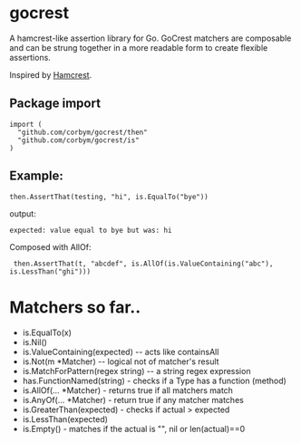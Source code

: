 # gocrest

A hamcrest-like assertion library for Go. GoCrest matchers are composable and
can be strung together in a more readable form to create flexible assertions. 

Inspired by [Hamcrest](https://github.com/hamcrest). 

## Package import

```
import (
  "github.com/corbym/gocrest/then"
  "github.com/corbym/gocrest/is"
)
```

## Example:
```
then.AssertThat(testing, "hi", is.EqualTo("bye"))
```

output:

```
expected: value equal to bye but was: hi
```

Composed with AllOf:

``` then.AssertThat(t, "abcdef", is.AllOf(is.ValueContaining("abc"), is.LessThan("ghi")))```

# Matchers so far..

- is.EqualTo(x)
- is.Nil()
- is.ValueContaining(expected) -- acts like containsAll
- is.Not(m *Matcher) -- logical not of matcher's result
- is.MatchForPattern(regex string) -- a string regex expression
- has.FunctionNamed(string) - checks if a Type has a function (method)
- is.AllOf(... *Matcher) - returns true if all matchers match
- is.AnyOf(... *Matcher) - return true if any matcher matches
- is.GreaterThan(expected) - checks if actual > expected
- is.LessThan(expected)
- is.Empty() - matches if the actual is "", nil or len(actual)==0